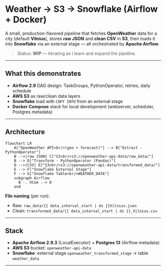 # Weather → S3 → Snowflake (Airflow + Docker)

A small, production-flavored pipeline that fetches **OpenWeather** data for a city (default **Vilnius**), stores **raw JSON** and **clean CSV** in **S3**, then loads it into **Snowflake** via an external stage — all orchestrated by **Apache Airflow**.

> Status: **WIP** — iterating as I learn and expand the pipeline.

---

## What this demonstrates

- **Airflow 2.9** DAG design: TaskGroups, PythonOperator, retries, daily schedule
- **AWS S3** as raw/clean data layers
- **Snowflake** load with `COPY INTO` from an external stage
- **Docker Compose** stack for local development (webserver, scheduler, Postgres metadata)

---

## Architecture

```mermaid
flowchart LR
    A["OpenWeather API<br/>(geo + forecast)"] --> B["Extract - PythonOperator"]
    B -->|raw JSON| C["S3<br/>s3://openweather-api-data/raw_data/"]
    B --> D["Transform - PythonOperator (Pandas)"]
    D -->|CSV| E["S3<br/>s3://openweather-api-data/transformed_data/"]
    E --> F["Snowflake External Stage"]
    F --> G["Snowflake Table<br/>WEATHER_DATA"]
    subgraph Airflow
      B -. XCom .-> D
    end
```

**File naming** (per run):  
- Raw: `raw_data/{{ data_interval_start | ds }}Vilnius.json`  
- Clean: `transformed_data/{{ data_interval_start | ds }}_Vilnius.csv`

---

## Stack

- **Apache Airflow 2.9.3** (LocalExecutor) + **Postgres 13** (Airflow metadata)  
- **AWS S3** bucket: `openweather-api-data`  
- **Snowflake**: external stage `openweather_transformed_stage` → table `weather_data`

---